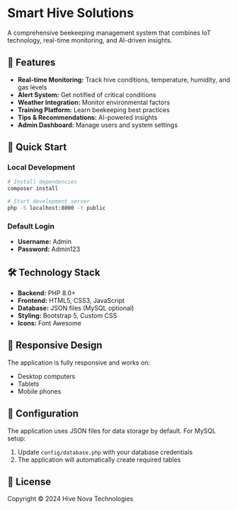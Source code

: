# Smart Hive Solutions

A comprehensive beekeeping management system that combines IoT technology, real-time monitoring, and AI-driven insights.

## 🌟 Features

- **Real-time Monitoring:** Track hive conditions, temperature, humidity, and gas levels
- **Alert System:** Get notified of critical conditions
- **Weather Integration:** Monitor environmental factors
- **Training Platform:** Learn beekeeping best practices
- **Tips & Recommendations:** AI-powered insights
- **Admin Dashboard:** Manage users and system settings

## 🚀 Quick Start

### Local Development
```bash
# Install dependencies
composer install

# Start development server
php -S localhost:8000 -t public
```

### Default Login
- **Username:** Admin
- **Password:** Admin123

## 🛠️ Technology Stack

- **Backend:** PHP 8.0+
- **Frontend:** HTML5, CSS3, JavaScript
- **Database:** JSON files (MySQL optional)
- **Styling:** Bootstrap 5, Custom CSS
- **Icons:** Font Awesome

## 📱 Responsive Design

The application is fully responsive and works on:
- Desktop computers
- Tablets
- Mobile phones

## 🔧 Configuration

The application uses JSON files for data storage by default. For MySQL setup:

1. Update `config/database.php` with your database credentials
2. The application will automatically create required tables


## 📄 License

Copyright © 2024 Hive Nova Technologies